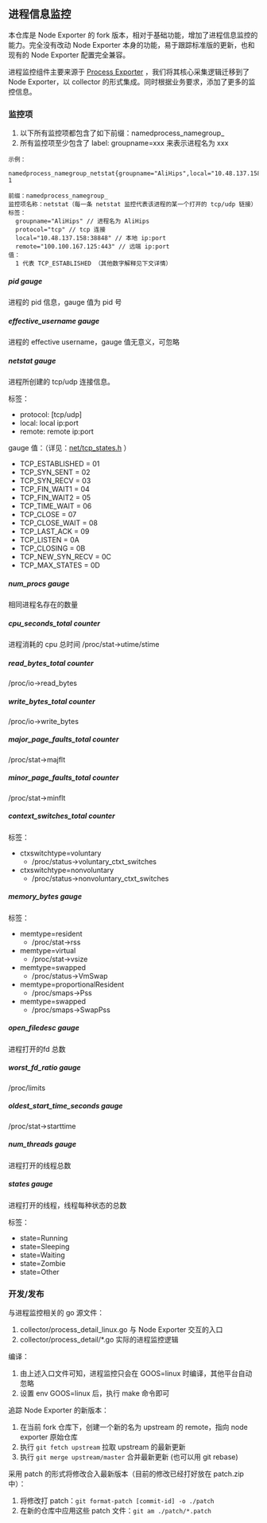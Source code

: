 ## 进程信息监控

本仓库是 Node Exporter 的 fork 版本，相对于基础功能，增加了进程信息监控的能力。完全没有改动 Node Exporter 本身的功能，易于跟踪标准版的更新，也和现有的 Node Exporter 配置完全兼容。

进程监控组件主要来源于 [Process Exporter](https://github.com/ncabatoff/process-exporter) ，我们将其核心采集逻辑迁移到了 Node Exporter，以 collector 的形式集成。同时根据业务要求，添加了更多的监控信息。

### 监控项
1. 以下所有监控项都包含了如下前缀：namedprocess_namegroup_
2. 所有监控项至少包含了 label: groupname=xxx 来表示进程名为 xxx

```
示例：

namedprocess_namegroup_netstat{groupname="AliHips",local="10.48.137.158:38848",protocol="tcp",remote="100.100.167.125:443"} 1

前缀：namedprocess_namegroup_
监控项名称：netstat（每一条 netstat 监控代表该进程的某一个打开的 tcp/udp 链接）
标签：
  groupname="AliHips" // 进程名为 AliHips
  protocol="tcp" // tcp 连接
  local="10.48.137.158:38848" // 本地 ip:port
  remote="100.100.167.125:443" // 远端 ip:port
值：
  1 代表 TCP_ESTABLISHED （其他数字解释见下文详情）
```

##### pid gauge
进程的 pid 信息，gauge 值为 pid 号

##### effective_username gauge
进程的 effective username，gauge 值无意义，可忽略

##### netstat gauge
进程所创建的 tcp/udp 连接信息。

标签：
- protocol: [tcp/udp]
- local: local ip:port
- remote: remote ip:port

gauge 值：（详见：[net/tcp_states.h](https://git.kernel.org/pub/scm/linux/kernel/git/torvalds/linux.git/tree/include/net/tcp_states.h) ）
- TCP_ESTABLISHED  = 01
- TCP_SYN_SENT     = 02
- TCP_SYN_RECV     = 03
- TCP_FIN_WAIT1    = 04
- TCP_FIN_WAIT2    = 05
- TCP_TIME_WAIT    = 06
- TCP_CLOSE        = 07
- TCP_CLOSE_WAIT   = 08
- TCP_LAST_ACK     = 09
- TCP_LISTEN       = 0A
- TCP_CLOSING      = 0B
- TCP_NEW_SYN_RECV = 0C
- TCP_MAX_STATES   = 0D

##### num_procs gauge
相同进程名存在的数量

##### cpu_seconds_total counter
进程消耗的 cpu 总时间
/proc/stat->utime/stime

##### read_bytes_total counter
/proc/io->read_bytes

##### write_bytes_total counter
/proc/io->write_bytes

##### major_page_faults_total counter
/proc/stat->majflt

##### minor_page_faults_total counter
/proc/stat->minflt

##### context_switches_total counter
标签：
- ctxswitchtype=voluntary
  - /proc/status->voluntary_ctxt_switches
- ctxswitchtype=nonvoluntary
  - /proc/status->nonvoluntary_ctxt_switches

##### memory_bytes gauge
标签：
- memtype=resident
  - /proc/stat->rss
- memtype=virtual
  - /proc/stat->vsize
- memtype=swapped
    - /proc/status->VmSwap
- memtype=proportionalResident
    - /proc/smaps->Pss
- memtype=swapped
    - /proc/smaps->SwapPss

##### open_filedesc gauge
进程打开的fd 总数

##### worst_fd_ratio gauge
/proc/limits

##### oldest_start_time_seconds gauge
/proc/stat->starttime

##### num_threads gauge
进程打开的线程总数

##### states gauge
进程打开的线程，线程每种状态的总数

标签：
- state=Running
- state=Sleeping
- state=Waiting
- state=Zombie
- state=Other

### 开发/发布
与进程监控相关的 go 源文件：
1. collector/process_detail_linux.go 与 Node Exporter 交互的入口
2. collector/process_detail/*.go 实际的进程监控逻辑

编译：
1. 由上述入口文件可知，进程监控只会在 GOOS=linux 时编译，其他平台自动忽略
2. 设置 env GOOS=linux 后，执行 make 命令即可

追踪 Node Exporter 的新版本：
1. 在当前 fork 仓库下，创建一个新的名为 upstream 的 remote，指向 node exporter 原始仓库
2. 执行 `git fetch upstream` 拉取 upstream 的最新更新
3. 执行 `git merge upstream/master` 合并最新更新 (也可以用 git rebase)

采用 patch 的形式将修改合入最新版本（目前的修改已经打好放在 patch.zip 中）：
1. 将修改打 patch：`git format-patch [commit-id] -o ./patch`
2. 在新的仓库中应用这些 patch 文件：`git am ./patch/*.patch`